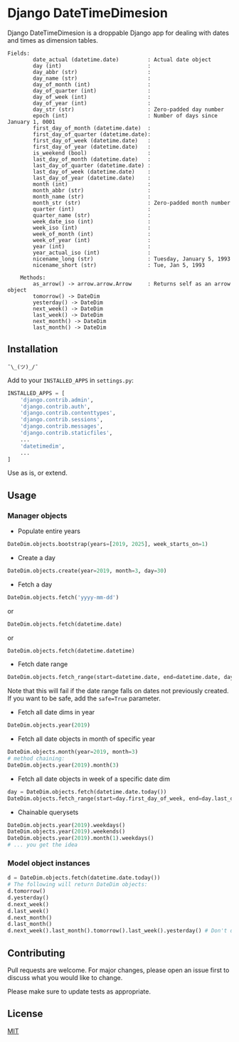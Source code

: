 # Django DateTimeDimesion

Django DateTimeDimesion is a droppable Django app for dealing with dates and times as dimension tables.

```pydocstring
Fields:
        date_actual (datetime.date)         : Actual date object
        day (int)                           :
        day_abbr (str)                      :
        day_name (str)                      :
        day_of_month (int)                  :
        day_of_quarter (int)                :
        day_of_week (int)                   :
        day_of_year (int)                   :
        day_str (str)                       : Zero-padded day number
        epoch (int)                         : Number of days since January 1, 0001
        first_day_of_month (datetime.date)  :
        first_day_of_quarter (datetime.date):
        first_day_of_week (datetime.date)   :
        first_day_of_year (datetime.date)   :
        is_weekend (bool)                   :
        last_day_of_month (datetime.date)   :
        last_day_of_quarter (datetime.date) :
        last_day_of_week (datetime.date)    :
        last_day_of_year (datetime.date)    :
        month (int)                         :
        month_abbr (str)                    :
        month_name (str)                    :
        month_str (str)                     : Zero-padded month number
        quarter (int)                       :
        quarter_name (str)                  :
        week_date_iso (int)                 :
        week_iso (int)                      :
        week_of_month (int)                 :
        week_of_year (int)                  :
        year (int)                          :
        year_actual_iso (int)               :
        nicename_long (str)                 : Tuesday, January 5, 1993
        nicename_short (str)                : Tue, Jan 5, 1993

    Methods:
        as_arrow() -> arrow.arrow.Arrow     : Returns self as an arrow object
        tomorrow() -> DateDim
        yesterday() -> DateDim
        next_week() -> DateDim
        last_week() -> DateDim
        next_month() -> DateDim
        last_month() -> DateDim
```

## Installation

`¯\_(ツ)_/¯`

Add to your `INSTALLED_APPS` in `settings.py`:
```python
INSTALLED_APPS = [
    'django.contrib.admin',
    'django.contrib.auth',
    'django.contrib.contenttypes',
    'django.contrib.sessions',
    'django.contrib.messages',
    'django.contrib.staticfiles',
    ...
    'datetimedim',
    ...
]

```
Use as is, or extend.

## Usage
### Manager objects
- Populate entire years
```python
DateDim.objects.bootstrap(years=[2019, 2025], week_starts_on=1)
```
- Create a day
```python
DateDim.objects.create(year=2019, month=3, day=30)
```
- Fetch a day
```python
DateDim.objects.fetch('yyyy-mm-dd')
```
or
```python
DateDim.objects.fetch(datetime.date)
```
or
```python
DateDim.objects.fetch(datetime.datetime)
```
- Fetch date range
```python
DateDim.objects.fetch_range(start=datetime.date, end=datetime.date, day_of_week_include=[int], day_of_week_exclude=[int])
```
Note that this will fail if the date range falls on dates not previously created. If you want to be safe, add the `safe=True` parameter.
- Fetch all date dims in year
```python
DateDim.objects.year(2019)
```
- Fetch all date objects in month of specific year
```python
DateDim.objects.month(year=2019, month=3)
# method chaining:
DateDim.objects.year(2019).month(3)
```
- Fetch all date objects in week of a specific date dim
```python
day = DateDim.objects.fetch(datetime.date.today())
DateDim.objects.fetch_range(start=day.first_day_of_week, end=day.last_day_of_week)
```
- Chainable querysets
```python
DateDim.objects.year(2019).weekdays()
DateDim.objects.year(2019).weekends()
DateDim.objects.year(2019).month(1).weekdays()
# ... you get the idea

```

### Model object instances
```python
d = DateDim.objects.fetch(datetime.date.today())
# The following will return DateDim objects:
d.tomorrow()
d.yesterday()
d.next_week()
d.last_week()
d.next_month()
d.last_month()
d.next_week().last_month().tomorrow().last_week().yesterday() # Don't do this

```

## Contributing
Pull requests are welcome. For major changes, please open an issue first to discuss what you would like to change.

Please make sure to update tests as appropriate.

## License
[MIT](https://choosealicense.com/licenses/mit/)
